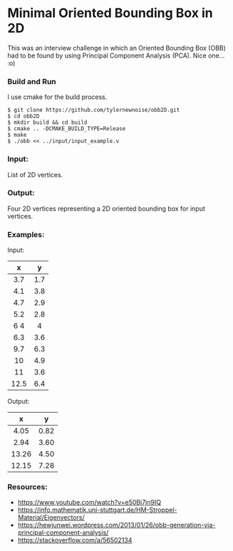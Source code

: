 # Minimal Oriented Bounding Box in 2D

This was an interview challenge in which an Oriented Bounding Box (OBB) had to
be found by using Principal Component Analysis (PCA). Nice one... :o)

### Build and Run

I use cmake for the build process.

```
$ git clone https://github.com/tylernewnoise/obb2D.git
$ cd obb2D
$ mkdir build && cd build
$ cmake .. -DCMAKE_BUILD_TYPE=Release
$ make
$ ./obb << ../input/input_example.v
```

### Input:
List of 2D vertices.

### Output:
Four 2D vertices representing a 2D oriented bounding box for input vertices.

### Examples:
Input:

x   |   y
:---: | :---:
3.7  |  1.7
4.1  |  3.8
4.7  |  2.9
5.2  |  2.8
6 4  |  4
6.3  |  3.6
9.7  |  6.3
10   |  4.9
11   |  3.6
12.5 |  6.4

Output:

x  | y
:---: | :---:
4.05| 0.82
2.94| 3.60
13.26| 4.50
12.15| 7.28

### Resources:
- https://www.youtube.com/watch?v=e50Bj7jn9IQ
- https://info.mathematik.uni-stuttgart.de/HM-Stroppel-Material/Eigenvectors/
- https://hewjunwei.wordpress.com/2013/01/26/obb-generation-via-principal-component-analysis/
- https://stackoverflow.com/a/56502134

